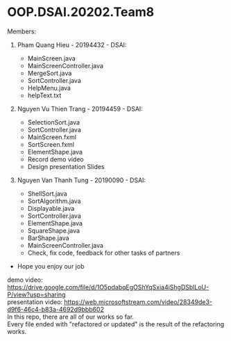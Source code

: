 # OOP.DSAI.20202.Team8
Members:
1. Pham Quang Hieu - 20194432 - DSAI:
    + MainScreen.java
    + MainScreenController.java
    + MergeSort.java
    + SortController.java
    + HelpMenu.java
    + helpText.txt
 
2. Nguyen Vu Thien Trang - 20194459 - DSAI:
    + SelectionSort.java
    + SortController.java
    + MainScreen.fxml
    + SortScreen.fxml
    + ElementShape.java
    + Record demo video
    + Design presentation Slides
  
3. Nguyen Van Thanh Tung - 20190090 - DSAI:
    + ShellSort.java
    + SortAlgorithm.java
    + Displayable.java
    + SortController.java
    + ElementShape.java
    + SquareShape.java
    + BarShape.java
    + MainScreenController.java
    + Check, fix code, feedback for other tasks of partners
- Hope you enjoy our job

demo video: https://drive.google.com/file/d/1O5pdabqEgOShYqSxia4iShgDSblLoU-P/view?usp=sharing  
presentation video: https://web.microsoftstream.com/video/28349de3-d9f6-46c4-b83a-4692d9bbb602  
In this repo, there are all of our works so far.  
Every file ended with "refactored or updated" is the result of the refactoring works.  

